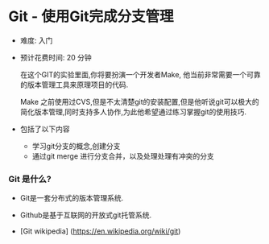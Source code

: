 # Git - 使用Git完成分支管理

+ 难度: 入门  

+ 预计花费时间: 20 分钟

    在这个GIT的实验里面,你将要扮演一个开发者Make, 他当前非常需要一个可靠的版本管理工具来原理项目的代码.

     Make 之前使用过CVS,但是不太清楚git的安装配置,但是他听说git可以极大的简化版本管理,同时支持多人协作,为此他希望通过练习掌握git的使用技巧.

+ 包括了以下内容

    + 学习git分支的概念,创建分支
    + 通过git merge 进行分支合并，以及处理处理有冲突的分支

### Git 是什么?
+ Git是一套分布式的版本管理系统.
+ Github是基于互联网的开放式git托管系统.
  
+ [Git wikipedia] (https://en.wikipedia.org/wiki/git)

   
